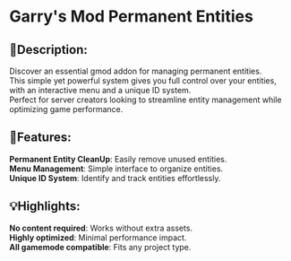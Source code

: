 # Garry's Mod Permanent Entities

## 📙Description:
Discover an essential gmod addon for managing permanent entities.\
This simple yet powerful system gives you full control over your entities, with an interactive menu and a unique ID system.\
Perfect for server creators looking to streamline entity management while optimizing game performance.

## 🚀Features:
**Permanent Entity CleanUp**: Easily remove unused entities.\
**Menu Management**: Simple interface to organize entities.\
**Unique ID System**: Identify and track entities effortlessly.

## 💡Highlights:
**No content required**: Works without extra assets.\
**Highly optimized**: Minimal performance impact.\
**All gamemode compatible**: Fits any project type.
